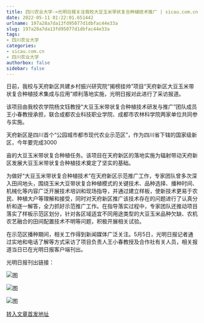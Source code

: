 ```yaml
---
title: 四川农业大学->光明日报关注我校大豆玉米带状复合种植技术推广 | sicau.com.cn
date: 2022-05-11 01:22:01.651442
urlname: 197a28a7da13fd95077d1dbfac44e33a
slug: 197a28a7da13fd95077d1dbfac44e33a
tags: 
- 四川农业大学
categories:
- sicau.com.cn
- 四川农业大学
authorbox: false
sidebar: false
---
```

日前，我校与天府新区共建乡村振兴研究院“揭榜挂帅”项目“天府新区大豆玉米带状复合种植技术集成与应用”顺利落地实施，光明日报对此进行了采访报道。

该项目由我校农学院杨文钰教授“大豆玉米带状复合种植技术研发与推广”团队成员王小春教授承担，联合成都农业科技职业学院、成都市农林科学院两家单位共同参与实施。

天府新区是四川首个“公园城市都市现代农业示范区”，作为四川省下辖的国家级新区，今年要完成3000
<!--more-->
亩的大豆玉米带状复合种植任务。该项目在天府新区的落地实施为辐射带动天府新区发展大豆玉米带状复合种植技术奠定了坚实的基础。

为做好“大豆玉米带状复合种植技术”在天府新区示范推广工作，专家团队曾多次深入田间地头，围绕玉米大豆带状复合种植模式的关键技术、品种选择、播种时间、机械化等内容广泛开展技术培训和现场指导，并通过建立样板，使新技术更易于农民、种植大户等理解和接受，同时对天府新区推广该技术存在的问题进行了认真分析和逐一解答，全力抓好示范推广工作。在指导落实过程中，专家团队还推动项目落实了样板示范区划分，针对各区域适宜不同用途类型的大豆玉米品种欠缺、农机农艺融合的田间配置技术不明等问题，积极开展相关试验。

在示范区播种期间，相关工作得到新闻媒体广泛关注。5月5日，光明日报记者通过实地和电话了解等方式采访了项目负责人王小春教授及合作社有关人员，相关报道当日已在光明日报客户端刊出。

光明日报刊出链接：

![图](https://news.sicau.edu.cn/__local/F/7D/9D/1B199B1C58EEC9D5B2A07BA22B0_C1590CC0_3CA0E.png)

![图](https://news.sicau.edu.cn/__local/4/1F/D6/E365A3D96311CB8E0DA21976C9F_939364D3_353C1.jpg)

![图](https://news.sicau.edu.cn/__local/8/B2/2B/1F6DE28E8C50D28AA46C19BCAB7_1E756C5B_15C46.jpg)

[转入文章首发地址](https://news.sicau.edu.cn/info/1078/67704.htm)